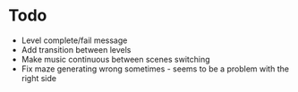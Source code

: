 # Todo
 * Level complete/fail message
 * Add transition between levels
 * Make music continuous between scenes switching
 * Fix maze generating wrong sometimes - seems to be a problem
   with the right side
